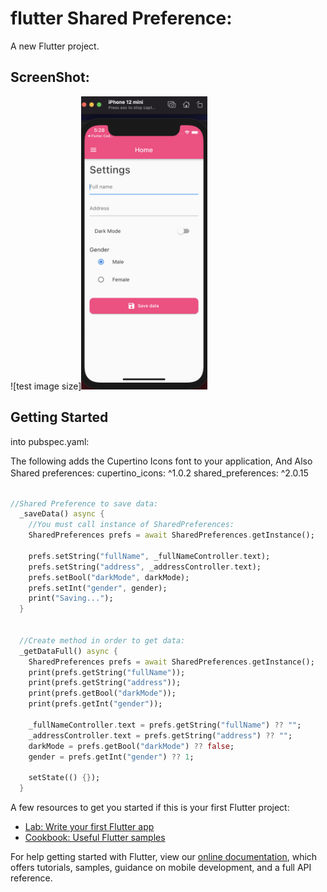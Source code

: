 # flutter Shared Preference:

A new Flutter project.

## ScreenShot:
![test image size]<img src="assets/screenshots/1-homepage.png" width="40%">

## Getting Started

into pubspec.yaml:

The following adds the Cupertino Icons font to your application, And Also Shared preferences:
  cupertino_icons: ^1.0.2
  shared_preferences: ^2.0.15
　

```dart

//Shared Preference to save data:
  _saveData() async {
    //You must call instance of SharedPreferences:
    SharedPreferences prefs = await SharedPreferences.getInstance();

    prefs.setString("fullName", _fullNameController.text);
    prefs.setString("address", _addressController.text);
    prefs.setBool("darkMode", darkMode);
    prefs.setInt("gender", gender);
    print("Saving...");
  } 

  
  //Create method in order to get data:
  _getDataFull() async {
    SharedPreferences prefs = await SharedPreferences.getInstance();
    print(prefs.getString("fullName"));
    print(prefs.getString("address"));
    print(prefs.getBool("darkMode"));
    print(prefs.getInt("gender"));

    _fullNameController.text = prefs.getString("fullName") ?? "";
    _addressController.text = prefs.getString("address") ?? "";
    darkMode = prefs.getBool("darkMode") ?? false;
    gender = prefs.getInt("gender") ?? 1;

    setState(() {});
  } 
```


A few resources to get you started if this is your first Flutter project:

- [Lab: Write your first Flutter app](https://flutter.dev/docs/get-started/codelab)
- [Cookbook: Useful Flutter samples](https://flutter.dev/docs/cookbook)

For help getting started with Flutter, view our
[online documentation](https://flutter.dev/docs), which offers tutorials,
samples, guidance on mobile development, and a full API reference.
